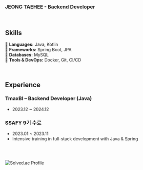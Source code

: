 ### JEONG TAEHEE  - **Backend Developer**  

<br>

## Skills  
🔹 **Languages:** Java, Kotlin  
🔹 **Frameworks:** Spring Boot, JPA  
🔹 **Databases:** MySQL  
🔹 **Tools & DevOps:** Docker, Git, CI/CD  

<br>

## Experience  
### TmaxBI – Backend Developer (Java)  
- 2023.12 ~ 2024.12  

### SSAFY 9기 수료  
- 2023.01 ~ 2023.11  
- Intensive training in full-stack development with Java & Spring  

<br><br>

![Solved.ac Profile](http://mazassumnida.wtf/api/v2/generate_badge?boj=th1563)
